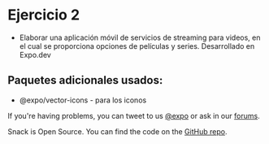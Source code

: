 # Ejercicio 2

* Elaborar una aplicación móvil de servicios de streaming para videos, en el cual se proporciona opciones de películas y series. Desarrollado en Expo.dev

## Paquetes adicionales usados:
* @expo/vector-icons - para los iconos

If you're having problems, you can tweet to us [@expo](https://twitter.com/expo) or ask in our [forums](https://forums.expo.io/c/snack).

Snack is Open Source. You can find the code on the [GitHub repo](https://github.com/expo/snack).
